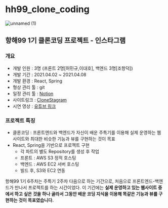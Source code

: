 # hh99_clone_coding
![unnamed (1)](https://user-images.githubusercontent.com/79818840/114365531-85234880-9bb5-11eb-844e-5909d9f38d47.jpg)

## 항해99 1기 클론코딩 프로젝트 - 인스타그램

### 개요
- 개발 인원 : 3명 (프론트 2명[허민규,이대호], 백엔드 3명[조항덕])
- 개발 기간 : 2021.04.02 ~ 2021.04.08
- 개발 환경 : React, Spring
- 형상 관리 툴 : git
- 일정 관리 툴 : [Notion](https://www.notion.so/e42a377457bb4cd0be96e1f9b3cb3b66)
- 사이트링크 : [CloneStagram](http://instagram99.shop/)
- 시연 영상 : [유튜브 링크](https://www.youtube.com/watch?v=ixMeFdVdCLs&t=118s)

### 프로젝트 특징
- 클론코딩 : 프론트엔드와 백엔드가 자신이 배운 주특기를 이용해 실제 운영하는 웹사이트와 최대한 비슷한 기능과 뷰를 구현하는 것이 목표
- React, Spring을 기반으로 프로젝트 구현
    - 각 파트의 별도 Repository를 생성 후 작업
    - 프론트 : AWS S3 정적 호스팅
    - 백엔드 : AWS EC2 서버 호스팅
    - 빌드 후, S3와 EC2 연동


항해99 1기 6주차는 주특기 2주차 다음으로 하는 기간으로, 처음으로 프론트엔드-백엔드가 만나서 프로젝트를 하는 시간이었다. 이 기간에는 **실제 운영하고 있는 웹사이트 중에서 하고 싶은 것을 하나 골라서 그동안 배운 코딩 지식을 이용해 똑같은 기능과 뷰를 구현하는 것이 목표였습니다.**
